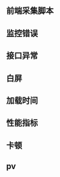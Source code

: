 <!--
 * @Author: 悦者生存 1002783067@qq.com
 * @Date: 2022-08-13 20:20:28
 * @LastEditors: 悦者生存 1002783067@qq.com
 * @LastEditTime: 2022-08-13 20:20:28
 * @FilePath: /monitor/README.md
 * @Description: 这是默认设置,请设置`customMade`, 打开koroFileHeader查看配置 进行设置: https://github.com/OBKoro1/koro1FileHeader/wiki/%E9%85%8D%E7%BD%AE
-->
## 前端采集脚本
## 监控错误
## 接口异常
## 白屏
## 加载时间
## 性能指标
## 卡顿
## pv